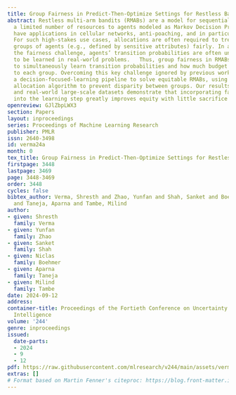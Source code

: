 ```yaml
---
title: Group Fairness in Predict-Then-Optimize Settings for Restless Bandits
abstract: Restless multi-arm bandits (RMABs) are a model for sequentially allocating
  a limited number of resources to agents modeled as Markov Decision Processes. RMABs
  have applications in cellular networks, anti-poaching, and in particular, healthcare.
  For such high-stakes use cases, allocations are often required to treat different
  groups of agents (e.g., defined by sensitive attributes) fairly. In addition to
  the fairness challenge, agents’ transition probabilities are often unknown and need
  to be learned in real-world problems.   Thus, group fairness in RMABs requires us
  to simultaneously learn transition probabilities and how much budget we allocate
  to each group. Overcoming this key challenge ignored by previous work, we develop
  a decision-focused-learning pipeline to solve equitable RMABs, using a novel budget
  allocation algorithm to prevent disparity between groups. Our results on both synthetic
  and real-world large-scale datasets demonstrate that incorporating fair planning
  into the learning step greatly improves equity with little sacrifice in utility.
openreview: GJlZbpLWX3
section: Papers
layout: inproceedings
series: Proceedings of Machine Learning Research
publisher: PMLR
issn: 2640-3498
id: verma24a
month: 0
tex_title: Group Fairness in Predict-Then-Optimize Settings for Restless Bandits
firstpage: 3448
lastpage: 3469
page: 3448-3469
order: 3448
cycles: false
bibtex_author: Verma, Shresth and Zhao, Yunfan and Shah, Sanket and Boehmer, Niclas
  and Taneja, Aparna and Tambe, Milind
author:
- given: Shresth
  family: Verma
- given: Yunfan
  family: Zhao
- given: Sanket
  family: Shah
- given: Niclas
  family: Boehmer
- given: Aparna
  family: Taneja
- given: Milind
  family: Tambe
date: 2024-09-12
address:
container-title: Proceedings of the Fortieth Conference on Uncertainty in Artificial
  Intelligence
volume: '244'
genre: inproceedings
issued:
  date-parts:
  - 2024
  - 9
  - 12
pdf: https://raw.githubusercontent.com/mlresearch/v244/main/assets/verma24a/verma24a.pdf
extras: []
# Format based on Martin Fenner's citeproc: https://blog.front-matter.io/posts/citeproc-yaml-for-bibliographies/
---
```

